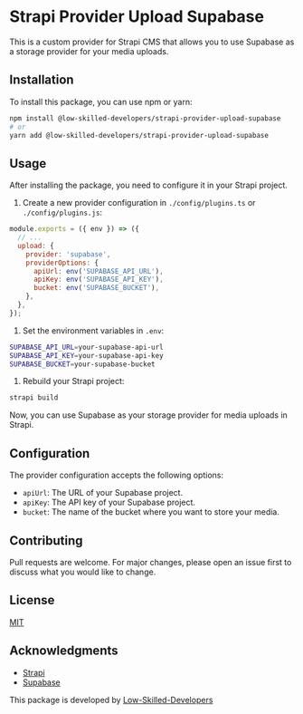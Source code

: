 # Strapi Provider Upload Supabase

This is a custom provider for Strapi CMS that allows you to use Supabase as a storage provider for your media uploads.

## Installation

To install this package, you can use npm or yarn:

```bash
npm install @low-skilled-developers/strapi-provider-upload-supabase
# or
yarn add @low-skilled-developers/strapi-provider-upload-supabase
```

## Usage

After installing the package, you need to configure it in your Strapi project.

1. Create a new provider configuration in `./config/plugins.ts` or `./config/plugins.js`:

```javascript
module.exports = ({ env }) => ({
  // ...
  upload: {
    provider: 'supabase',
    providerOptions: {
      apiUrl: env('SUPABASE_API_URL'),
      apiKey: env('SUPABASE_API_KEY'),
      bucket: env('SUPABASE_BUCKET'),
    },
  },
});
```

1. Set the environment variables in `.env`:

```bash
SUPABASE_API_URL=your-supabase-api-url
SUPABASE_API_KEY=your-supabase-api-key
SUPABASE_BUCKET=your-supabase-bucket
```

1. Rebuild your Strapi project:

```bash
strapi build
```

Now, you can use Supabase as your storage provider for media uploads in Strapi.

## Configuration

The provider configuration accepts the following options:

- `apiUrl`: The URL of your Supabase project.
- `apiKey`: The API key of your Supabase project.
- `bucket`: The name of the bucket where you want to store your media.

[//]: # (- `directory`: The directory inside the bucket where you want to store your media. Optional.)

## Contributing

Pull requests are welcome. For major changes, please open an issue first to discuss what you would like to change.

## License

[MIT](https://choosealicense.com/licenses/mit/)

## Acknowledgments

- [Strapi](https://strapi.io/)
- [Supabase](https://supabase.io/)

This package is developed by [Low-Skilled-Developers](https://github.com/Low-Skilled-Developers)
